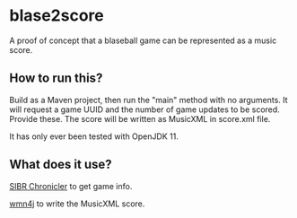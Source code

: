 # blase2score
A proof of concept that a blaseball game can be represented as a music score.

## How to run this?
Build as a Maven project, then run the "main" method with no arguments. It will request a game UUID and the number of game updates to be scored. Provide these. The score will be written as MusicXML in score.xml file.

It has only ever been tested with OpenJDK 11.

## What does it use?

[SIBR Chronicler](https://docs.sibr.dev/docs/apis/reference/Chronicler.v1.yaml) to get game info.

[wmn4j](https://github.com/otsob/wmn4j) to write the MusicXML score.
